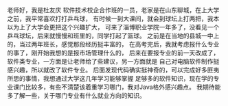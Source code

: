 老师好，我是杜友庆
  软件技术校企合作班的一员，老家是在山东聊城，在上大学之前，我平常喜欢打打乒乓球，
有时候一到大课间，就会到球坛上打两把，我本以为上了大学会更把这个兴趣扩大，
可来了淄博职业学院一年多了，没看见一个乒乓球坛，后来就慢慢和班里的，同学打起了篮球。
之前是在当地的县城一中上的，当过两年班长，感觉那段经历挺丰富的，
在高考完后，我就考虑报什么专业的事了，刚开始我想的是报市场管理什么的，
后来在要报专业的前一天改成了，软件类专业，一方面是让老师给了些建议，另一方面就是
自己对电脑软件制作挺感兴趣，所以就改了软件专业。
后面发现代码确实挺神奇的，可以完成好多匪夷所思的事情，我想通过大学这几年学习能够掌握
足够多的软件知识，现在学的专业课门比较多，有些不清楚该着重学习哪门，我对Java格外感兴趣点。
我期待能多了解一些，关于哪门专业有什么就业方向的知识。

  

